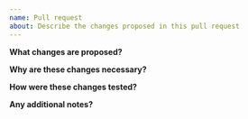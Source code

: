 ```yaml
---
name: Pull request
about: Describe the changes proposed in this pull request
---
```


**What changes are proposed?**

**Why are these changes necessary?**

**How were these changes tested?**

**Any additional notes?**
